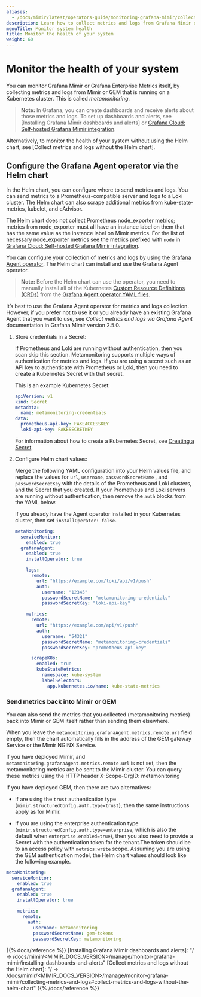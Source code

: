 ```yaml
---
aliases:
  - /docs/mimir/latest/operators-guide/monitoring-grafana-mimir/collecting-metrics-and-logs/
description: Learn how to collect metrics and logs from Grafana Mimir or GEM itself.
menuTitle: Monitor system health
title: Monitor the health of your system
weight: 60
---
```


# Monitor the health of your system

You can monitor Grafana Mimir or Grafana Enterprise Metrics itself, by collecting metrics and logs from Mimir or GEM that is running on a Kubernetes cluster. This is called _metamonitoring_.

> **Note:** In Grafana, you can create dashboards and receive alerts about those metrics and logs. To set up dashboards and alerts,
> see [Installing Grafana Mimir dashboards and alerts] or [Grafana Cloud: Self-hosted Grafana Mimir integration](/docs/grafana-cloud/monitor-infrastructure/integrations/integration-reference/integration-mimir/).

Alternatively, to monitor the health of your system without using the Helm chart, see [Collect metrics and logs without the Helm chart].

## Configure the Grafana Agent operator via the Helm chart

In the Helm chart, you can configure where to send metrics and logs.
You can send metrics to a Prometheus-compatible server
and logs to a Loki cluster.
The Helm chart can also scrape additional metrics from kube-state-metrics, kubelet, and cAdvisor.

The Helm chart does not collect Prometheus node_exporter metrics;
metrics from node_exporter must all have an instance label on them
that has the same value as the instance label on Mimir metrics.
For the list of necessary node_exporter metrics see the metrics
prefixed with `node` in [Grafana Cloud: Self-hosted Grafana Mimir integration](/docs/grafana-cloud/monitor-infrastructure/integrations/integration-reference/integration-mimir/#metrics).

You can configure your collection of metrics and logs
by using the [Grafana Agent operator](/docs/agent/latest/operator/).
The Helm chart can install and use the Grafana Agent operator.

> **Note:** Before the Helm chart can use the operator,
> you need to manually install all of the Kubernetes [Custom Resource Definitions (CRDs)](https://helm.sh/docs/chart_best_practices/custom_resource_definitions/) from the [Grafana Agent operator YAML files](https://github.com/grafana/agent/tree/main/operations/agent-static-operator/crds).

It’s best to use the Grafana Agent operator for metrics and logs collection.
However, if you prefer not to use it or you already have an existing Grafana Agent that you want to use, see _Collect metrics and logs via Grafana Agent_ documentation in Grafana Mimir version 2.5.0.

1. Store credentials in a Secret:

   If Prometheus and Loki are running without authentication, then you scan skip this section.
   Metamonitoring supports multiple ways of authentication for metrics and logs. If you are using a secret such as an API
   key to authenticate with Prometheus or Loki, then you need to create a Kubernetes Secret with that secret.

   This is an example Kubernetes Secret:

   ```yaml
   apiVersion: v1
   kind: Secret
   metadata:
     name: metamonitoring-credentials
   data:
     prometheus-api-key: FAKEACCESSKEY
     loki-api-key: FAKESECRETKEY
   ```

   For information about how to create a Kubernetes Secret, see
   [Creating a Secret](https://kubernetes.io/docs/concepts/configuration/secret/#creating-a-secret).

1. Configure Helm chart values:

   Merge the following YAML configuration into your Helm values file, and replace the values for `url`, `username`, `passwordSecretName`
   , and `passwordSecretKey` with the details of the Prometheus and Loki clusters, and the Secret that you created. If your
   Prometheus and Loki servers are running without authentication, then remove the `auth` blocks from the YAML below.

   If you already have the Agent operator installed in your Kubernetes cluster, then set `installOperator: false`.

   ```yaml
   metaMonitoring:
     serviceMonitor:
       enabled: true
     grafanaAgent:
       enabled: true
       installOperator: true

       logs:
         remote:
           url: "https://example.com/loki/api/v1/push"
           auth:
             username: "12345"
             passwordSecretName: "metamonitoring-credentials"
             passwordSecretKey: "loki-api-key"

       metrics:
         remote:
           url: "https://example.com/api/v1/push"
           auth:
             username: "54321"
             passwordSecretName: "metamonitoring-credentials"
             passwordSecretKey: "prometheus-api-key"

         scrapeK8s:
           enabled: true
           kubeStateMetrics:
             namespace: kube-system
             labelSelectors:
               app.kubernetes.io/name: kube-state-metrics
   ```

### Send metrics back into Mimir or GEM

You can also send the metrics that you collected (metamonitoring metrics)
back into Mimir or GEM itself rather than sending them elsewhere.

When you leave the `metamonitoring.grafanaAgent.metrics.remote.url` field empty,
then the chart automatically fills in the address of the GEM gateway Service
or the Mimir NGINX Service.

If you have deployed Mimir, and `metamonitoring.grafanaAgent.metrics.remote.url` is not set,
then the metamonitoring metrics are be sent to the Mimir cluster.
You can query these metrics using the HTTP header X-Scope-OrgID: metamonitoring

If you have deployed GEM, then there are two alternatives:

- If are using the `trust` authentication type (`mimir.structuredConfig.auth.type=trust`),
  then the same instructions apply as for Mimir.

- If you are using the enterprise authentication type (`mimir.structuredConfig.auth.type=enterprise`, which is
  also the default when `enterprise.enabled=true`), then you also need to provide a Secret with the authentication
  token for the tenant.The token should be to an access policy with `metrics:write` scope.
  Assuming you are using the GEM authentication model, the Helm chart values should look like the following example.

```yaml
metaMonitoring:
  serviceMonitor:
    enabled: true
  grafanaAgent:
    enabled: true
    installOperator: true

    metrics:
      remote:
        auth:
          username: metamonitoring
          passwordSecretName: gem-tokens
          passwordSecretKey: metamonitoring
```

{{% docs/reference %}}
[Installing Grafana Mimir dashboards and alerts]: "/ -> /docs/mimir/<MIMIR_DOCS_VERSION>/manage/monitor-grafana-mimir/installing-dashboards-and-alerts"
[Collect metrics and logs without the Helm chart]: "/ -> /docs/mimir/<MIMIR_DOCS_VERSION>/manage/monitor-grafana-mimir/collecting-metrics-and-logs#collect-metrics-and-logs-without-the-helm-chart"
{{% /docs/reference %}}
